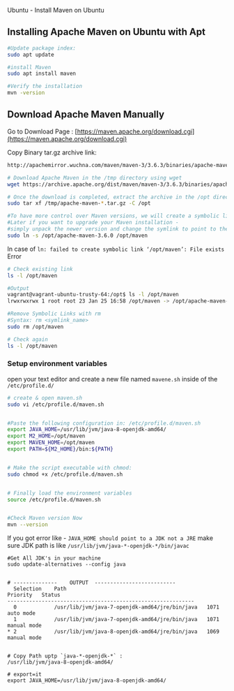 Ubuntu - Install Maven on Ubuntu

## Installing Apache Maven on Ubuntu with Apt

```bash
#Update package index:
sudo apt update

#install Maven 
sudo apt install maven

#Verify the installation
mvn -version
```



## Download Apache Maven Manually
Go to Download Page : [https://maven.apache.org/download.cgi](https://maven.apache.org/download.cgi)

Copy Binary tar.gz archive link:
```bash
http://apachemirror.wuchna.com/maven/maven-3/3.6.3/binaries/apache-maven-3.6.3-bin.tar.gz
```


```bash
# Download Apache Maven in the /tmp directory using wget
wget https://archive.apache.org/dist/maven/maven-3/3.6.3/binaries/apache-maven-3.6.3-bin.tar.gz -P /tmp

# Once the download is completed, extract the archive in the /opt directory:
sudo tar xf /tmp/apache-maven-*.tar.gz -C /opt

#To have more control over Maven versions, we will create a symbolic link to the Maven installation directory:
#Later if you want to upgrade your Maven installation - 
#simply unpack the newer version and change the symlink to point to the latest version
sudo ln -s /opt/apache-maven-3.6.0 /opt/maven
```

In case of `ln: failed to create symbolic link ‘/opt/maven’: File exists` Error

```bash
# Check existing link
ls -l /opt/maven

#Output
vagrant@vagrant-ubuntu-trusty-64:/opt$ ls -l /opt/maven
lrwxrwxrwx 1 root root 23 Jan 25 16:58 /opt/maven -> /opt/apache-maven-3.6.0

#Remove Symbolic Links with rm
#Syntax: rm <symlink_name>
sudo rm /opt/maven

# Check again
ls -l /opt/maven
```



### Setup environment variables
open your text editor and create a new file named `mavene.sh` inside of the `/etc/profile.d/`

```bash
# create & open maven.sh
sudo vi /etc/profile.d/maven.sh


#Paste the following configuration in: /etc/profile.d/maven.sh
export JAVA_HOME=/usr/lib/jvm/java-8-openjdk-amd64/
export M2_HOME=/opt/maven
export MAVEN_HOME=/opt/maven
export PATH=${M2_HOME}/bin:${PATH}


# Make the script executable with chmod:
sudo chmod +x /etc/profile.d/maven.sh


# Finally load the environment variables
source /etc/profile.d/maven.sh


#Check Maven version Now
mvn --version
```


If you got error like - `JAVA_HOME should point to a JDK not a JRE`
make sure JDK path is like `/usr/lib/jvm/java-*-openjdk-*/bin/javac`

```
#Get All JDK's in your machine
sudo update-alternatives --config java


# --------------    OUTPUT  --------------------------
  Selection    Path                                            Priority   Status
------------------------------------------------------------
  0            /usr/lib/jvm/java-7-openjdk-amd64/jre/bin/java   1071      auto mode
  1            /usr/lib/jvm/java-7-openjdk-amd64/jre/bin/java   1071      manual mode
* 2            /usr/lib/jvm/java-8-openjdk-amd64/jre/bin/java   1069      manual mode


# Copy Path uptp `java-*-openjdk-*` : 
/usr/lib/jvm/java-8-openjdk-amd64/

# export=it
export JAVA_HOME=/usr/lib/jvm/java-8-openjdk-amd64/
```
